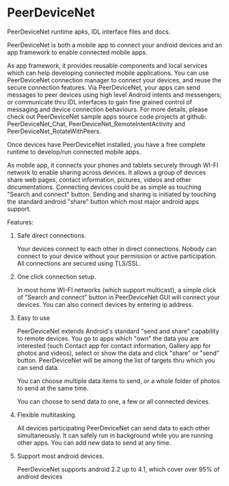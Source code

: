 PeerDeviceNet
=============

PeerDeviceNet runtime apks, IDL interface files and docs.

PeerDeviceNet is both a mobile app to connect your android devices and an app framework to enable connected mobile apps.

As app framework, it provides reusable components and local services which can help developing connected mobile applications. You can use  PeerDeviceNet connection manager to connect your devices, and reuse the secure connection features. Via PeerDeviceNet, your apps can send messages to peer devices using high level Android intents and messengers; or communicate thru IDL interfaces to gain fine grained control of messaging and device connection behaviours. For more details, please check out PeerDeviceNet sample apps source code projects at github: PeerDeviceNet_Chat, PeerDeviceNet_RemoteIntentActivity and PeerDeviceNet_RotateWithPeers. 

Once devices have PeerDeviceNet installed, you have a free complete runtime to develop/run connected mobile apps. 

As mobile app, it connects your phones and tablets securely through WI-FI network to enable sharing across devices. It allows a group of devices share web pages, contact information, pictures, videos and other documentations. Connecting devices could be as simple as touching "Search and connect" button. Sending and sharing is initiated by touching the standard android "share" button which most major android apps support.

Features:

1. Safe direct connections.

	Your devices connect to each other in direct connections. Nobody can connect to your device without your permission or active participation. All connections are secured using TLS/SSL.

2. One click connection setup.

	In most home WI-FI networks (which support multicast), a simple click of "Search and connect" button in PeerDeviceNet GUI will connect your devices. You can also connect devices by entering ip address.

3. Easy to use

	PeerDeviceNet extends Android's standard "send and share" capability to remote devices. You go to apps which "own" the data you are interested (such Contact app for contact information, Gallery app for photos and videos), select or show the data and click "share" or "send" button. PeerDeviceNet will be among the list of targets thru which you can send data.

	You can choose multiple data items to send, or a whole folder of photos to send at the same time.

	You can choose to send data to one, a few or all connected devices.

4. Flexible multitasking.

	All devices participating PeerDeviceNet can send data to each other simultaneously. It can safely run in background while you are running other apps. You can add new data to send at any time.

5. Support most android devices.

	PeerDeviceNet supports android 2.2 up to 4.1, which cover over 95% of android devices

